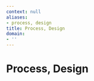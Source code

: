 ```yaml
---
context: null
aliases:
- process, design
title: Process, Design
domain:
- ''
---
```


# Process, Design
